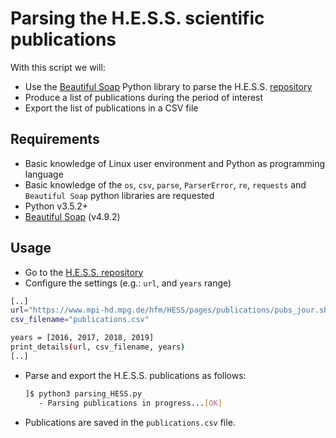 # Parsing the H.E.S.S. scientific publications

With this script we will:

* Use the [Beautiful Soap](https://www.crummy.com/software/BeautifulSoup/bs4/doc/) Python library to parse the H.E.S.S. [repository](https://www.mpi-hd.mpg.de/hfm/HESS/pages/publications/pubs_jour.shtml)
* Produce a list of publications during the period of interest
* Export the list of publications in a CSV file

## Requirements

* Basic knowledge of Linux user environment and Python as programming language
* Basic knowledge of the `os`, `csv`, `parse`, `ParserError`, `re`, `requests` and `Beautiful Soap` python libraries are requested
* Python v3.5.2+
* [Beautiful Soap](https://www.crummy.com/software/BeautifulSoup/bs4/doc/) (v4.9.2)

## Usage

* Go to the [H.E.S.S. repository](https://www.mpi-hd.mpg.de/hfm/HESS/pages/publications/pubs_jour.shtml)
* Configure the settings (e.g.: `url`, and `years` range)

```sh
[..]
url="https://www.mpi-hd.mpg.de/hfm/HESS/pages/publications/pubs_jour.shtml"
csv_filename="publications.csv"

years = [2016, 2017, 2018, 2019]
print_details(url, csv_filename, years)
[..]
```

* Parse and export the H.E.S.S. publications as follows:
  ```sh
  ]$ python3 parsing_HESS.py
     - Parsing publications in progress...[OK]
  ```

* Publications are saved in the `publications.csv` file.
